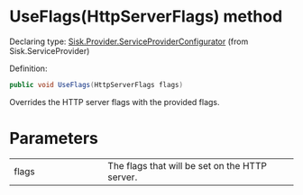 <!--

Copyrights 2023 Sisk Framework - CypherPotato
Published under MIT license

!!! DO NOT EDIT THIS FILE !!!
This file was generated by a tool in the Sisk package. To edit the information in this documentation,
edit the XML documentation present in the Sisk source code.

-->


# UseFlags(HttpServerFlags) method

Declaring type: [Sisk.Provider.ServiceProviderConfigurator](/read?q=/contents/spec/Sisk.Provider.ServiceProviderConfigurator.md) (from Sisk.ServiceProvider)


Definition:

```cs
public void UseFlags(HttpServerFlags flags)
```

Overrides the HTTP server flags with the provided flags.


# Parameters

<table>
    <tbody>
<tr>
    <td width="33%">flags</td>
    <td>The flags that will be set on the HTTP server.</td>
</tr>
    </tbody>
</table>
